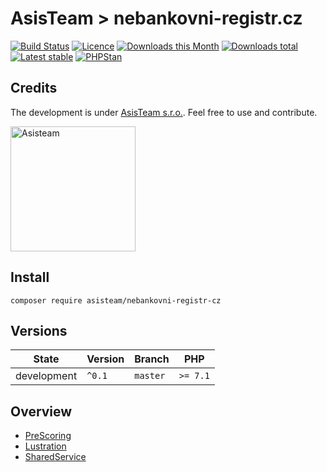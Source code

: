 # AsisTeam > nebankovni-registr.cz

[![Build Status](https://img.shields.io/travis/com/AsisTeam/nebankovni-registr-cz.svg?style=flat-square)](https://travis-ci.com/AsisTeam/nebankovni-registr-cz)
[![Licence](https://img.shields.io/packagist/l/AsisTeam/nebankovni-registr-cz.svg?style=flat-square)](https://packagist.org/packages/AsisTeam/nebankovni-registr-cz)
[![Downloads this Month](https://img.shields.io/packagist/dm/AsisTeam/nebankovni-registr-cz.svg?style=flat-square)](https://packagist.org/packages/AsisTeam/nebankovni-registr-cz)
[![Downloads total](https://img.shields.io/packagist/dt/AsisTeam/nebankovni-registr-cz.svg?style=flat-square)](https://packagist.org/packages/AsisTeam/nebankovni-registr-cz)
[![Latest stable](https://img.shields.io/packagist/v/AsisTeam/nebankovni-registr-cz.svg?style=flat-square)](https://packagist.org/packages/AsisTeam/nebankovni-registr-cz)
[![PHPStan](https://img.shields.io/badge/PHPStan-enabled-brightgreen.svg?style=flat)](https://github.com/phpstan/phpstan)

## Credits

The development is under [AsisTeam s.r.o.](https://www.asisteam.cz/).
Feel free to use and contribute.

<img src="https://www.asisteam.cz/img/logo.svg" width="200" alt="Asisteam" title="Asisteam"/>

## Install

```
composer require asisteam/nebankovni-registr-cz
```

## Versions

| State       | Version | Branch   | PHP      |
|-------------|---------|----------|----------|
| development | `^0.1`  | `master` | `>= 7.1` |

## Overview

- [PreScoring](https://github.com/AsisTeam/nebankovni-registr-cz/blob/master/.docs/README.md#PreScoring)
- [Lustration](https://github.com/AsisTeam/nebankovni-registr-cz/blob/master/.docs/README.md#Lustration)
- [SharedService](https://github.com/AsisTeam/nebankovni-registr-cz/blob/master/.docs/README.md#SharedService)

